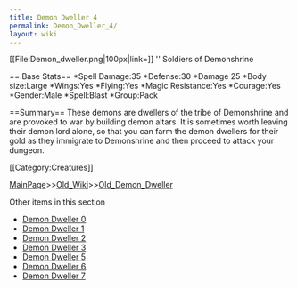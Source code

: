 ```yaml
---
title: Demon Dweller 4
permalink: Demon_Dweller_4/
layout: wiki
---
```

[[File:Demon_dweller.png|100px|link=]] '' Soldiers of Demonshrine

== Base Stats==
*Spell Damage:35
*Defense:30
*Damage 25
*Body size:Large
*Wings:Yes
*Flying:Yes
*Magic Resistance:Yes
*Courage:Yes
*Gender:Male
*Spell:Blast
*Group:Pack

==Summary==
These demons are dwellers of the tribe of Demonshrine and are provoked to war by building demon altars. It is sometimes worth leaving their demon lord alone, so that you can farm the demon dwellers for their gold as they immigrate to Demonshrine and then proceed to attack your dungeon. 

[[Category:Creatures]]

[MainPage](/keeperrl_wiki/ "wikilink")>>[Old_Wiki](/keeperrl_wiki/Old_Wiki "wikilink")>>[Old_Demon_Dweller](/keeperrl_wiki/Old_Demon_Dweller "wikilink")

Other items in this section
-    [Demon Dweller 0](/keeperrl_wiki/Demon_Dweller_0 "wikilink")
-    [Demon Dweller 1](/keeperrl_wiki/Demon_Dweller_1 "wikilink")
-    [Demon Dweller 2](/keeperrl_wiki/Demon_Dweller_2 "wikilink")
-    [Demon Dweller 3](/keeperrl_wiki/Demon_Dweller_3 "wikilink")
-    [Demon Dweller 5](/keeperrl_wiki/Demon_Dweller_5 "wikilink")
-    [Demon Dweller 6](/keeperrl_wiki/Demon_Dweller_6 "wikilink")
-    [Demon Dweller 7](/keeperrl_wiki/Demon_Dweller_7 "wikilink")
